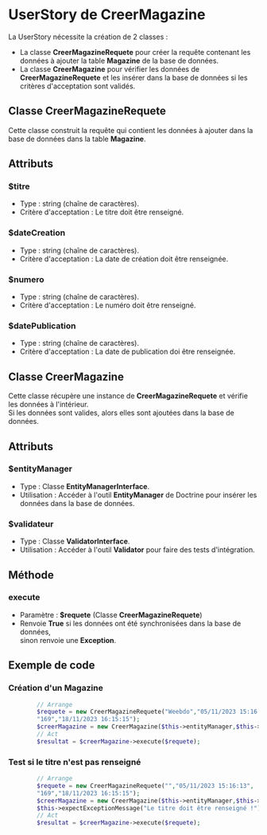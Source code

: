 # UserStory de CreerMagazine

La UserStory nécessite la création de 2 classes :

- La classe **CreerMagazineRequete** pour créer la requête contenant les données à ajouter la table **Magazine** de la base de données.
- La classe **CreerMagazine** pour vérifier les données de **CreerMagazineRequete** et les insérer dans la base de données si les critères d'acceptation sont validés.

## Classe CreerMagazineRequete

Cette classe construit la requête qui contient les données à ajouter dans la base de données dans la table **Magazine**.
## Attributs

### $titre
- Type : string (chaîne de caractères).
- Critère d'acceptation : Le titre doit être renseigné.

### $dateCreation
- Type : string (chaîne de caractères).
- Critère d'acceptation : La date de création doit être renseignée.

### $numero
- Type : string (chaîne de caractères).
- Critère d'acceptation : Le numéro doit être renseigné.

### $datePublication
- Type : string (chaîne de caractères).
- Critère d'acceptation : La date de publication doi être renseignée.

## Classe CreerMagazine

Cette classe récupère une instance de **CreerMagazineRequete** et vérifie les données à l'intérieur.  
Si les données sont valides, alors elles sont ajoutées dans la base de données.

## Attributs

### $entityManager
- Type : Classe **EntityManagerInterface**.
- Utilisation : Accéder à l'outil **EntityManager** de Doctrine pour insérer les données dans la base de données.

### $validateur
- Type : Classe **ValidatorInterface**.
- Utilisation : Accéder à l'outil **Validator** pour faire des tests d'intégration.

## Méthode

### execute
- Paramètre : **$requete** (Classe **CreerMagazineRequete**)
- Renvoie **True** si les données ont été synchronisées dans la base de données,  
  sinon renvoie une **Exception**.

## Exemple de code

### Création d'un Magazine
```php
        // Arrange
        $requete = new CreerMagazineRequete("Weebdo","05/11/2023 15:16:13",
        "169","18/11/2023 16:15:15");
        $creerMagazine = new CreerMagazine($this->entityManager,$this->validateur);
        // Act
        $resultat = $creerMagazine->execute($requete);
```

### Test si le titre n'est pas renseigné
```php
        // Arrange
        $requete = new CreerMagazineRequete("","05/11/2023 15:16:13",
        "169","18/11/2023 16:15:15");
        $creerMagazine = new CreerMagazine($this->entityManager,$this->validateur);
        $this->expectExceptionMessage("Le titre doit être renseigné !");
        // Act
        $resultat = $creerMagazine->execute($requete);
```